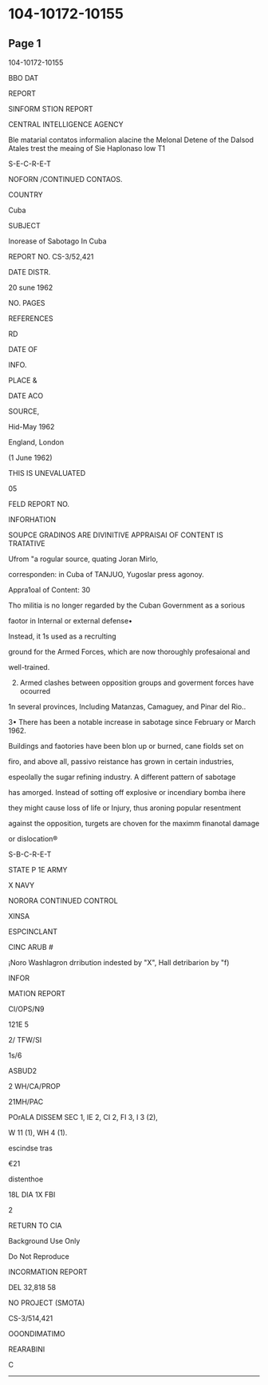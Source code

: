 # 104-10172-10155

## Page 1

104-10172-10155

BBO DAT

REPORT

SINFORM STION REPORT

CENTRAL INTELLIGENCE AGENCY

Ble matarial contatos informalion alacine the Melonal Detene of the Dalsod Atales trest the meaing of Sie Haplonaso low T1

S-E-C-R-E-T

NOFORN /CONTINUED CONTAOS.

COUNTRY

Cuba

SUBJECT

Inorease of Sabotago In Cuba

REPORT NO. CS-3/52,421

DATE DISTR.

20 sune 1962

NO. PAGES

REFERENCES

RD

DATE OF

INFO.

PLACE &

DATE ACO

SOURCE,

Hid-May 1962

England, London

(1 June 1962)

THIS IS UNEVALUATED

05

FELD REPORT NO.

INFORHATION

SOUPCE GRADINOS ARE DIVINITIVE APPRAISAI OF CONTENT IS TRATATIVE

Ufrom "a rogular source, quating Joran Mirlo,

corresponden: in Cuba of TANJUO, Yugoslar press agonoy.

Appra1oal of Content: 30

Tho militia is no longer regarded by the Cuban Government as a sorious

faotor in Internal or external defense•

Instead, it 1s used as a recrulting

ground for the Armed Forces, which are now thoroughly profesaional and

well-trained.

2. Armed clashes between opposition groups and goverment forces have ocourred

1n several provinces, Including Matanzas, Camaguey, and Pinar del Rio..

3• There has been a notable increase in sabotage since February or March 1962.

Buildings and faotories have been blon up or burned, cane fiolds set on

firo, and above all, passivo reistance has grown in certain industries,

espeolally the sugar refining industry. A different pattern of sabotage

has amorged. Instead of sotting off explosive or incendiary bomba ihere

they might cause loss of life or Injury, thus aroning popular resentment

against the opposition, turgets are choven for the maximm finanotal damage

or dislocation®

S-B-C-R-E-T

STATE P 1E ARMY

X NAVY

NORORA CONTINUED CONTROL

XINSA

ESPCINCLANT

CINC ARUB #

¡Noro Washlagron drribution indested by "X", Hall detribarion by "f)

INFOR

MATION REPORT

CI/OPS/N9

121E 5

2/ TFW/SI

1s/6

ASBUD2

2 WH/CA/PROP

21MH/PAC

POrALA DISSEM SEC 1, IE 2, CI 2, FI 3, l 3 (2),

W 11 (1), WH 4 (1).

escindse tras

€21

distenthoe

18L DIA 1X FBI

2

RETURN TO CIA

Background Use Only

Do Not Reproduce

INCORMATION REPORT

DEL 32,818 58

NO PROJECT (SMOTA)

CS-3/514,421

OOONDIMATIMO

REARABINI

C

---

